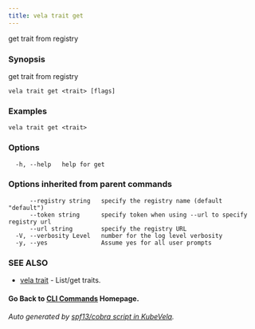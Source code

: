 ```yaml
---
title: vela trait get
---
```


get trait from registry

### Synopsis

get trait from registry

```
vela trait get <trait> [flags]
```

### Examples

```
vela trait get <trait>
```

### Options

```
  -h, --help   help for get
```

### Options inherited from parent commands

```
      --registry string   specify the registry name (default "default")
      --token string      specify token when using --url to specify registry url
      --url string        specify the registry URL
  -V, --verbosity Level   number for the log level verbosity
  -y, --yes               Assume yes for all user prompts
```

### SEE ALSO

* [vela trait](vela_trait.md)	 - List/get traits.

#### Go Back to [CLI Commands](vela.md) Homepage.


###### Auto generated by [spf13/cobra script in KubeVela](https://github.com/kubevela/kubevela/tree/master/hack/docgen).
